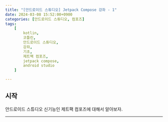 ```yaml
---
title: "[안드로이드 스튜디오] Jetpack Compose 강좌 - 1"
date: 2024-03-08 15:52:00+0900
categories: [안드로이드 스튜디오, 컴포즈]
tags:
    [
        kotlin,
        코틀린,
        안드로이드 스튜디오,
        강좌,
        기초,
        제트팩 컴포즈,
        jetpack compose,
        android studio
    ]

---
```


## 시작

안드로이드 스튜디오 신기능인 제트팩 컴포즈에 대해서 알아보자.






---
